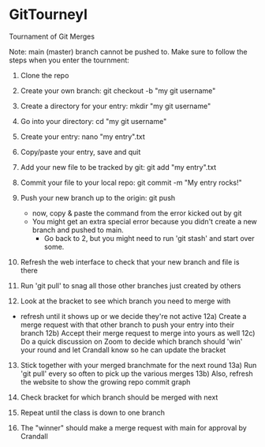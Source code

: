 # GitTourneyI

Tournament of Git Merges

Note: main (master) branch cannot be pushed to. Make sure to follow the steps when you enter the tournment:

1) Clone the repo
2) Create your own branch: git checkout -b "my git username"
3) Create a directory for your entry: mkdir "my git username"
4) Go into your directory: cd "my git username"
5) Create your entry: nano "my entry".txt
6) Copy/paste your entry, save and quit
7) Add your new file to be tracked by git: git add "my entry".txt
8) Commit your file to your local repo: git commit -m "My entry rocks!"
9) Push your new branch up to the origin: git push
    * now, copy & paste the command from the error kicked out by git
    * You might get an extra special error because you didn't create a new branch and pushed to main. 
      - Go back to 2, but you might need to run 'git stash' and start over some.
10) Refresh the web interface to check that your new branch and file is there
11) Run 'git pull' to snag all those other branches just created by others

12) Look at the bracket to see which branch you need to merge with
  * refresh until it shows up or we decide they're not active
 12a) Create a merge request with that other branch to push your entry into their branch
 12b) Accept their merge request to merge into yours as well
 12c) Do a quick discussion on Zoom to decide which branch should 'win' your round and let Crandall know so he can update the bracket

13) Stick together with your merged branchmate for the next round
 13a) Run 'git pull' every so often to pick up the various merges
 13b) Also, refresh the website to show the growing repo commit graph
14) Check bracket for which branch should be merged with next

15) Repeat until the class is down to one branch

16) The "winner" should make a merge request with main for approval by Crandall
